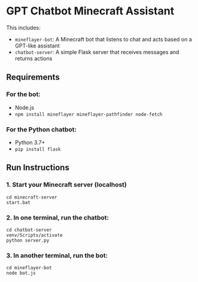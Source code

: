 # GPT Chatbot Minecraft Assistant

This includes:

- `mineflayer-bot`: A Minecraft bot that listens to chat and acts based on a GPT-like assistant
- `chatbot-server`: A simple Flask server that receives messages and returns actions

## Requirements

### For the bot:

- Node.js
- `npm install mineflayer mineflayer-pathfinder node-fetch`

### For the Python chatbot:

- Python 3.7+
- `pip install flask`

## Run Instructions

### 1. Start your Minecraft server (localhost)

```
cd minecraft-server
start.bat
```

### 2. In one terminal, run the chatbot:

```
cd chatbot-server
venv/Scripts/activate
python server.py
```

### 3. In another terminal, run the bot:

```
cd mineflayer-bot
node bot.js
```
